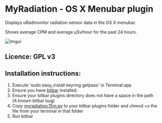 
# MyRadiation - OS X Menubar plugin

Displays uRadmonitor radiation sensor data in the OS X menubar. 

Shows average CPM and average μSv/hour for the past 24 hours.

![Imgur](https://i.imgur.com/LNq54Et.png)

## Licence: GPL v3

## Installation instructions: 

1. Execute 'sudo easy_install keyring getpass' in Terminal.app
2. Ensure you have [bitbar](https://github.com/matryer/bitbar/releases/latest) installed.
3. Ensure your bitbar plugins directory does not have a space in the path (A known bitbar bug)
4. Copy [myradiation.15m.py](myradiation.15m.py) to your bitbar plugins folder and chmod +x the file from your terminal in that folder
5. Run bitbar
